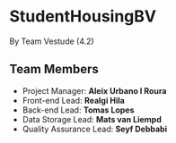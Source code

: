 # StudentHousingBV
By Team Vestude (4.2)
## Team Members
- Project Manager: **Aleix Urbano I Roura**
- Front-end Lead: **Realgi Hila**
- Back-end Lead: **Tomas Lopes**
- Data Storage Lead: **Mats van Liempd**
- Quality Assurance Lead: **Seyf Debbabi**
